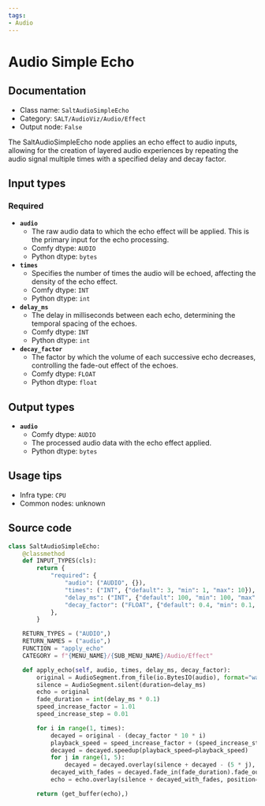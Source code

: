 ```yaml
---
tags:
- Audio
---
```


# Audio Simple Echo
## Documentation
- Class name: `SaltAudioSimpleEcho`
- Category: `SALT/AudioViz/Audio/Effect`
- Output node: `False`

The SaltAudioSimpleEcho node applies an echo effect to audio inputs, allowing for the creation of layered audio experiences by repeating the audio signal multiple times with a specified delay and decay factor.
## Input types
### Required
- **`audio`**
    - The raw audio data to which the echo effect will be applied. This is the primary input for the echo processing.
    - Comfy dtype: `AUDIO`
    - Python dtype: `bytes`
- **`times`**
    - Specifies the number of times the audio will be echoed, affecting the density of the echo effect.
    - Comfy dtype: `INT`
    - Python dtype: `int`
- **`delay_ms`**
    - The delay in milliseconds between each echo, determining the temporal spacing of the echoes.
    - Comfy dtype: `INT`
    - Python dtype: `int`
- **`decay_factor`**
    - The factor by which the volume of each successive echo decreases, controlling the fade-out effect of the echoes.
    - Comfy dtype: `FLOAT`
    - Python dtype: `float`
## Output types
- **`audio`**
    - Comfy dtype: `AUDIO`
    - The processed audio data with the echo effect applied.
    - Python dtype: `bytes`
## Usage tips
- Infra type: `CPU`
- Common nodes: unknown


## Source code
```python
class SaltAudioSimpleEcho:
    @classmethod
    def INPUT_TYPES(cls):
        return {
            "required": {
                "audio": ("AUDIO", {}),
                "times": ("INT", {"default": 3, "min": 1, "max": 10}),
                "delay_ms": ("INT", {"default": 100, "min": 100, "max": 2000}),
                "decay_factor": ("FLOAT", {"default": 0.4, "min": 0.1, "max": 0.9, "step": 0.01}),
            },
        }

    RETURN_TYPES = ("AUDIO",)
    RETURN_NAMES = ("audio",)
    FUNCTION = "apply_echo"
    CATEGORY = f"{MENU_NAME}/{SUB_MENU_NAME}/Audio/Effect"

    def apply_echo(self, audio, times, delay_ms, decay_factor):
        original = AudioSegment.from_file(io.BytesIO(audio), format="wav")
        silence = AudioSegment.silent(duration=delay_ms)
        echo = original
        fade_duration = int(delay_ms * 0.1)
        speed_increase_factor = 1.01
        speed_increase_step = 0.01

        for i in range(1, times):
            decayed = original - (decay_factor * 10 * i)
            playback_speed = speed_increase_factor + (speed_increase_step * i)
            decayed = decayed.speedup(playback_speed=playback_speed)
            for j in range(1, 5):
                decayed = decayed.overlay(silence + decayed - (5 * j), position=50 * j)
            decayed_with_fades = decayed.fade_in(fade_duration).fade_out(fade_duration)
            echo = echo.overlay(silence + decayed_with_fades, position=delay_ms * i)

        return (get_buffer(echo),)

```
